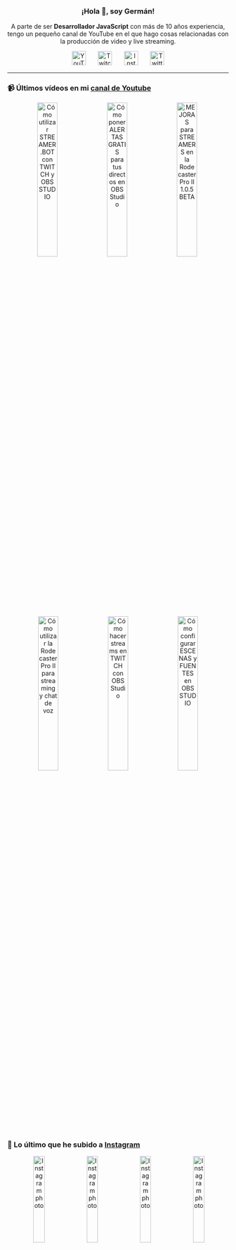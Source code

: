 <p align="center" width="300">
  <h3 align="center">¡Hola 👋, soy Germán!</h3>
</p>

<p align="center">A parte de ser <strong>Desarrollador JavaScript</strong> con más de 10 años experiencia, tengo un pequeño canal de YouTube en el que hago cosas relacionadas con la producción de video y live streaming.</p>

<p align="center">
  <a href="https://youtube.com/@germix" target="blank"><img src="https://cdn.simpleicons.org/youtube/FF0000" alt="YouTube" title="YouTube" width="32px" /></a>
  &#8287;&#8287;&#8287;&#8287;&#8287;
  <a href="https://twitch.tv/germix_tv" target="blank"><img src="https://cdn.simpleicons.org/twitch/9146FF" alt="Twitch" title="Twitch" width="32px" /></a>
  &#8287;&#8287;&#8287;&#8287;&#8287;
  <a href="https://instagram.com/germix_tv" target="blank"><img src="https://cdn.simpleicons.org/instagram/E4405F" alt="Instagram" title="Instagram" width="32px" /></a>
  &#8287;&#8287;&#8287;&#8287;&#8287;
  <a href="https://twitter.com/germix_tv" target="blank"><img src="https://cdn.simpleicons.org/twitter/1DA1F2" alt="Twitter" title="Twitter" width="32px" />
  </a>
</p>

<hr />

<p align="center">
  <h3>📹 Últimos vídeos en mi <a href="https://youtube.com/@germix?sub_confirmation=1" target="blank">canal de Youtube</a></h3>
</p>
<p align="center">&#8287;<a href="https://youtu.be/2AilFoiYnlc" target="blank"><img width="30%" src="https://img.youtube.com/vi/2AilFoiYnlc/mqdefault.jpg" alt="Cómo utilizar STREAMER.BOT con TWITCH y OBS STUDIO" title="Cómo utilizar STREAMER.BOT con TWITCH y OBS STUDIO" /></a>  &#8287;<a href="https://youtu.be/3EUPLZjGjkY" target="blank"><img width="30%" src="https://img.youtube.com/vi/3EUPLZjGjkY/mqdefault.jpg" alt="Cómo poner ALERTAS GRATIS para tus directos en OBS Studio" title="Cómo poner ALERTAS GRATIS para tus directos en OBS Studio" /></a>  &#8287;<a href="https://youtu.be/3mLzME7gODA" target="blank"><img width="30%" src="https://img.youtube.com/vi/3mLzME7gODA/mqdefault.jpg" alt="MEJORAS para STREAMERS en la Rodecaster Pro II 1.0.5 BETA" title="MEJORAS para STREAMERS en la Rodecaster Pro II 1.0.5 BETA" /></a>  &#8287;<a href="https://youtu.be/8784wBhHpVo" target="blank"><img width="30%" src="https://img.youtube.com/vi/8784wBhHpVo/mqdefault.jpg" alt="Cómo utilizar la Rodecaster Pro II para streaming y chat de voz" title="Cómo utilizar la Rodecaster Pro II para streaming y chat de voz" /></a>  &#8287;<a href="https://youtu.be/L-Fe5wee3uM" target="blank"><img width="30%" src="https://img.youtube.com/vi/L-Fe5wee3uM/mqdefault.jpg" alt="Cómo hacer streams en TWITCH con OBS Studio" title="Cómo hacer streams en TWITCH con OBS Studio" /></a>  &#8287;<a href="https://youtu.be/TjLFIa8oTSs" target="blank"><img width="30%" src="https://img.youtube.com/vi/TjLFIa8oTSs/mqdefault.jpg" alt="Cómo configurar ESCENAS y FUENTES en OBS STUDIO" title="Cómo configurar ESCENAS y FUENTES en OBS STUDIO" /></a></p>

<p align="center">
  <h3>📸 Lo último que he subido a <a href="https://instagram.com/germix_tv" target="blank">Instagram</a></h3>
</p>
<p align="center">&#8287;<a href='https://instagram.com/p/C2AzxfsNNiL' target='_blank'><img width='22.5%' src='https://instagram.fman7-1.fna.fbcdn.net/v/t51.2885-15/418647922_1476862129556248_4384628896301025132_n.jpg?stp=dst-jpg_e15&_nc_ht=instagram.fman7-1.fna.fbcdn.net&_nc_cat=104&_nc_ohc=xGt26mmkVaAAX9UOVir&edm=APU89FABAAAA&ccb=7-5&oh=00_AfDBBMoAr7Nq_E9S3CNuxqsGQ_kuvIHAUyAtqkcHTJcMMw&oe=65B92FB7&_nc_sid=bc0c2c' alt='Instagram photo' /></a>  &#8287;<a href='https://instagram.com/p/C1z0iLuRjpm' target='_blank'><img width='22.5%' src='https://instagram.fman7-1.fna.fbcdn.net/v/t51.2885-15/417722983_1322827521760781_76882079972820781_n.jpg?stp=dst-jpg_e15_fr_p1080x1080&_nc_ht=instagram.fman7-1.fna.fbcdn.net&_nc_cat=105&_nc_ohc=VSOyV5IlwhIAX9nA93Y&edm=APU89FABAAAA&ccb=7-5&oh=00_AfCgqFdqXFOqcrnaczo6rc07kyDF20NpC1ioUZyBPS2aEQ&oe=65B92F1A&_nc_sid=bc0c2c' alt='Instagram photo' /></a>  &#8287;<a href='https://instagram.com/p/C1m3FpPtSmi' target='_blank'><img width='22.5%' src='https://instagram.fman7-1.fna.fbcdn.net/v/t51.2885-15/414731094_796006775619212_3114631898220464763_n.jpg?stp=dst-jpg_e15&efg=e30&_nc_ht=instagram.fman7-1.fna.fbcdn.net&_nc_cat=108&_nc_ohc=v11EyeVM6nEAX8P836h&edm=APU89FABAAAA&ccb=7-5&oh=00_AfCYOlDqyjAR6goD3d5_WRfYm6OvaVaMilymSprgQiXSiw&oe=65BC2ACE&_nc_sid=bc0c2c' alt='Instagram photo' /></a>  &#8287;<a href='https://instagram.com/p/C1fJAJYR0RT' target='_blank'><img width='22.5%' src='https://instagram.fman7-1.fna.fbcdn.net/v/t51.2885-15/413435288_3585944095057340_413377895158730154_n.jpg?stp=dst-jpg_e15_fr_p1080x1080&_nc_ht=instagram.fman7-1.fna.fbcdn.net&_nc_cat=108&_nc_ohc=TgUBuSf6IxwAX-934qF&edm=APU89FABAAAA&ccb=7-5&oh=00_AfB5xPy2VVXovISpX8Y8cOaWIvdpx9963S9da5Ey4Y4QGw&oe=65B97577&_nc_sid=bc0c2c' alt='Instagram photo' /></a></p>